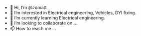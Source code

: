 - 👋 Hi, I’m @zomatt
- 👀 I’m interested in Electrical engineering, Vehicles, DYI fixing.
- 🌱 I’m currently learning Electrical engineering.
- 💞️ I’m looking to collaborate on ...
- 📫 How to reach me ...

<!---
zomatt/zomatt is a ✨ special ✨ repository because its `README.md` (this file) appears on your GitHub profile.
You can click the Preview link to take a look at your changes.
--->
